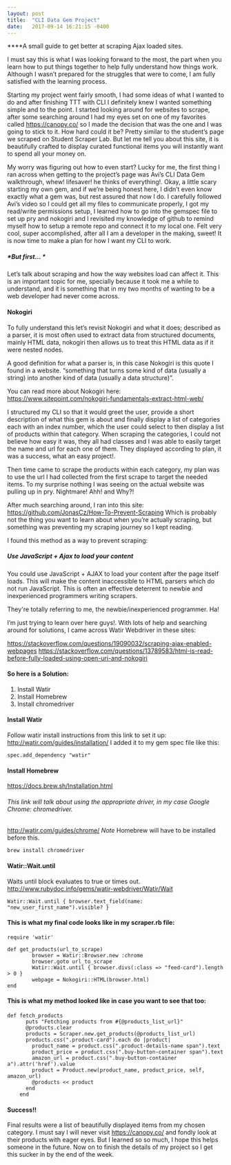 ```yaml
---
layout: post
title:  "CLI Data Gem Project"
date:   2017-09-14 16:21:15 -0400
---
```


****A small guide to get better at scraping Ajax loaded sites. 

I must say this is what I was looking forward to the most, the part when you learn how to put things together to help fully understand how things work. Although I wasn’t prepared for the struggles that were to come, I am fully satisfied with the learning process.  

Starting my project went fairly smooth, I had some ideas of what I wanted to do and after finishing TTT with CLI I definitely knew I wanted something simple and to the point. I started looking around for websites to scrape, after some searching around I had my eyes set on one of my favorites called https://canopy.co/ so I made the decision that was the one and I was going to stick to it. How hard could it be? Pretty similar to the student’s page we scraped on Student Scraper Lab. But let me tell you about this site, it is beautifully crafted to display curated functional items you will instantly want to spend all your money on. 

My worry was figuring out how to even start? Lucky for me, the first thing I ran across when getting to the project’s page was Avi’s CLI Data Gem walkthrough, whew! lifesaver! he thinks of everything!. Okay, a little scary starting my own gem, and if we’re being honest here, I didn’t even know exactly what a gem was, but rest assured that now I do. I carefully followed Avi’s video so I could get all my files to communicate properly, I got my read/write permissions setup, I learned how to go into the gemspec file to set up pry and nokogiri and I revisited my knowledge of github to remind myself how to setup a remote repo and connect it to my local one.  Felt very cool, super accomplished, after all I am a developer in the making, sweet! It is now time to make a plan for how I want my CLI to work. 

##### *But first… *

Let’s talk about scraping and how the way websites load can affect it. This is an important topic for me, specially because it took me a while to understand, and it is something that in my two months of wanting to be a web developer had never come across. 

#### Nokogiri

To fully understand this let’s revisit Nokogiri and what it does; described as a parser, it is most often used to extract data from structured documents, mainly HTML data, nokogiri then allows us to treat this HTML data as if it were nested nodes.

A good definition for what a parser is, in this case Nokogiri is this quote I found in a website. 
“something that turns some kind of data (usually a string) into another kind of data (usually a data structure)”. 

You can read more about Nokogiri here: https://www.sitepoint.com/nokogiri-fundamentals-extract-html-web/

I structured my CLI so that it would greet the user, provide a short description of what this gem is about and finally display a list of categories each with an index number, which the user could select to then display a list of products within that category. When scraping the categories, I could not believe how easy it was, they all had classes and I was able to easily target the name and url for each one of them. They displayed according to plan, it was a success, what an easy project!.

Then time came to scrape the products within each category, my plan was to use the url I had collected from the first scrape to target the needed items. To my surprise nothing I was seeing on the actual website was pulling up in pry. Nightmare! Ahh! and Why?! 

After much searching around, I ran into this site: https://github.com/JonasCz/How-To-Prevent-Scraping
Which is probably not the thing you want to learn about when you’re actually scraping, but something was preventing my scraping journey so I kept reading.

I found this method as a way to prevent scraping: 

##### Use JavaScript + Ajax to load your content

You could use JavaScript + AJAX to load your content after the page itself loads. This will make the content inaccessible to HTML parsers which do not run JavaScript. This is often an effective deterrent to newbie and inexperienced programmers writing scrapers. 

They're totally referring to me, the newbie/inexperienced programmer. Ha!

I’m just trying to learn over here guys!. With lots of help and searching around for solutions, I came across Watir Webdriver in these sites:

https://stackoverflow.com/questions/19090032/scraping-ajax-enabled-webpages
https://stackoverflow.com/questions/13789583/html-is-read-before-fully-loaded-using-open-uri-and-nokogiri

#### So here is a Solution:
1. Install Watir
2. Install Homebrew
3. Install chromedriver

#### Install Watir
Follow watir install instructions from this link to set it up:
http://watir.com/guides/installation/
I added it to my gem spec file like this:

```
spec.add_dependency "watir"
```

#### Install Homebrew
https://docs.brew.sh/Installation.html

###### This link will talk about using the appropriate driver, in my case Google Chrome: chromedriver.
http://watir.com/guides/chrome/
*Note* Homebrew will have to be installed before this.

```
brew install chromedriver
```

#### Watir::Wait.until 
Waits until block evaluates to true or times out.
http://www.rubydoc.info/gems/watir-webdriver/Watir/Wait

```
Watir::Wait.until { browser.text_field(name: "new_user_first_name").visible? }
```

#### This is what my final code looks like in my scraper.rb file:

```
require 'watir'

def get_products(url_to_scrape)
		browser = Watir::Browser.new :chrome
		browser.goto url_to_scrape
		Watir::Wait.until { browser.divs(:class => "feed-card").length > 0 }
		webpage = Nokogiri::HTML(browser.html)
end
```

#### This is what my method looked like in case you want to see that too:
```
def fetch_products
      puts "Fetching products from #{@products_list_url}"
      @products.clear
      products = Scraper.new.get_products(@products_list_url)
      products.css(".product-card").each do |product|
        product_name = product.css(".product-details-name span").text
        product_price = product.css(".buy-button-container span").text
        amazon_url = product.css(".buy-button-container a").attr('href').value
        product = Product.new(product_name, product_price, self, amazon_url)
        @products << product
      end
    end
```

#### Success!!
Final results were a list of beautifully displayed items from my chosen category. I must say I will never visit https://canopy.co/ and fondly look at their products with eager eyes. But I learned so so much, I hope this helps someone in the future. Now on to finish the details of my project so I get this sucker in by the end of the week. 











